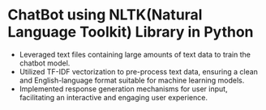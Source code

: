 # ChatBot using NLTK(Natural Language Toolkit) Library in Python

- Leveraged text files containing large amounts of text data to train the chatbot model.
- Utilized TF-IDF vectorization to pre-process text data, ensuring a clean and English-language format suitable for machine learning models.
- Implemented response generation mechanisms for user input, facilitating an interactive and engaging user experience.

